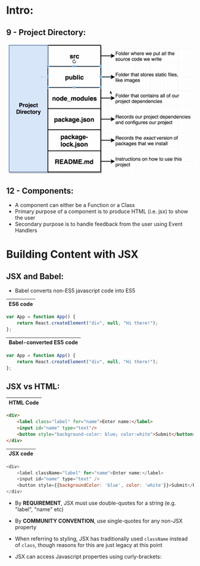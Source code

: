# Intro:

## 9 - Project Directory:

![](notes_images/project_directory_structure.PNG)

## 12 - Components:
- A component can either be a Function or a Class
- Primary purpose of a component is to produce HTML (i.e. jsx) to show the user
- Secondary purpose is to handle feedback from the user using Event Handlers

# Building Content with JSX

## JSX and Babel:
- Babel converts non-ES5 javascript code into ES5

| ES6 code   |
|------------|
```js
var App = function App() {
    return React.createElement("div", null, "Hi there!");
};
```
| Babel-converted ES5 code   |
|----------------------------|
```js
var App = function App() {
    return React.createElement("div", null, "Hi there!");
};
```


## JSX vs HTML:
| HTML Code  |
|------------|
```html
<div>
    <label class="label" for="name">Enter name:</label>
    <input id="name" type="text"/>
    <button style="background-color: blue; color:white">Submit</button>
</div>
```
| JSX code   |
|------------|
```js
<div>
    <label className="label" for="name">Enter name:</label>
    <input id="name" type="text" />
    <button style={{backgroundColor: 'blue', color: 'white'}}>Submit</button>
</div>
```

- By **REQUIREMENT**, JSX must use double-quotes for a string (e.g. "label", "name" etc)
- By **COMMUNITY CONVENTION**, use single-quotes for any non-JSX property

- When referring to styling, JSX has traditionally used `className` instead of `class`, though reasons for this are just legacy at this point
- JSX can access Javascript properties using curly-brackets: